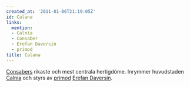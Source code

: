 ```yaml
---
created_at: '2011-01-06T21:19:05Z'
id: Calana
links:
  mention:
  - Calnia
  - Consaber
  - Erefan Daversin
  - primod
title: Calana
---
```


[Consabers] rikaste och mest centrala hertigdöme. Inrymmer huvudstaden [Calnia] och styrs av
[primod][] [Erefan Daversin].

  [Consabers]: Consaber
  [Calnia]: Calnia
  [primod]: primod
  [Erefan Daversin]: Erefan_Daversin